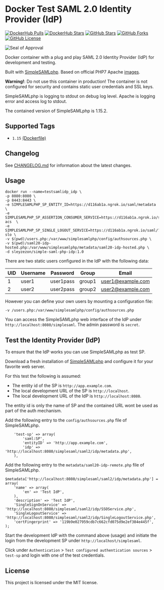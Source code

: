 # Docker Test SAML 2.0 Identity Provider (IdP)

[![DockerHub Pulls](https://img.shields.io/docker/pulls/sleyzezon/simple-saml-php-idp.svg)](https://hub.docker.com/r/sleyzezon/simple-saml-php-idp/) [![DockerHub Stars](https://img.shields.io/docker/stars/sleyzezon/simple-saml-php-idp.svg)](https://hub.docker.com/r/sleyzezon/simple-saml-php-idp/) [![GitHub Stars](https://img.shields.io/github/stars/excelsiorsoft/simple-saml-php-idp.svg?label=github%20stars)](https://github.com/excelsiorsoft/simple-saml-php-idp) [![GitHub Forks](https://img.shields.io/github/forks/excelsiorsoft/simple-saml-php-idp.svg?label=github%20forks)](https://github.com/excelsiorsoft/simple-saml-php-idp) [![GitHub License](https://img.shields.io/github/license/excelsiorsoft/simple-saml-php-idp.svg)](https://github.com/excelsiorsoft/simple-saml-php-idp)

![Seal of Approval](https://raw.githubusercontent.com/kristophjunge/docker-test-saml-idp/master/seal.jpg)

Docker container with a plug and play SAML 2.0 Identity Provider (IdP) for development and testing.

Built with [SimpleSAMLphp](https://simplesamlphp.org). Based on official PHP7 Apache [images](https://hub.docker.com/_/php/).

**Warning!**: Do not use this container in production! The container is not configured for security and contains static user credentials and SSL keys.

SimpleSAMLphp is logging to stdout on debug log level. Apache is logging error and access log to stdout.

The contained version of SimpleSAMLphp is 1.15.2.


## Supported Tags

- `1.15` [(Dockerfile)](https://github.com/excelsiorsoft/simple-saml-php-idp/blob/master/Dockerfile)



## Changelog

See [CHANGELOG.md](https://github.com/excelsiorsoft/simple-saml-php-idp/blob/master/docs/CHANGELOG.md) for information about the latest changes.


## Usage

```
docker run --name=testsamlidp_idp \
-p 8080:8080 \
-p 8443:8443 \
-e SIMPLESAMLPHP_SP_ENTITY_ID=https://d116ab1a.ngrok.io/saml/metadata \
-e SIMPLESAMLPHP_SP_ASSERTION_CONSUMER_SERVICE=https://d116ab1a.ngrok.io/saml/?acs  \
-e SIMPLESAMLPHP_SP_SINGLE_LOGOUT_SERVICE=https://d116ab1a.ngrok.io/saml/?slo \
-v $(pwd)/users.php:/var/www/simplesamlphp/config/authsources.php \
-v $(pwd)/saml20-idp-hosted.php:/var/www/simplesamlphp/metadata/saml20-idp-hosted.php \
-d sleyzezon/simple-saml-php-idp:1.0
```

There are two static users configured in the IdP with the following data:

| UID | Username | Password | Group | Email |
|---|---|---|---|---|
| 1 | user1 | user1pass | group1 | user1@example.com |
| 2 | user2 | user2pass | group2 | user2@example.com |

However you can define your own users by mounting a configuration file:

```
-v /users.php:/var/www/simplesamlphp/config/authsources.php
```

You can access the SimpleSAMLphp web interface of the IdP under `http://localhost:8080/simplesaml`. The admin password is `secret`.


## Test the Identity Provider (IdP)

To ensure that the IdP works you can use SimpleSAMLphp as test SP.

Download a fresh installation of [SimpleSAMLphp](https://simplesamlphp.org) and configure it for your favorite web server.

For this test the following is assumed:
- The entity id of the SP is `http://app.example.com`.
- The local development URL of the SP is `http://localhost`.
- The local development URL of the IdP is `http://localhost:8080`.

The entity id is only the name of SP and the contained URL wont be used as part of the auth mechanism.

Add the following entry to the `config/authsources.php` file of SimpleSAMLphp.
```
    'test-sp' => array(
        'saml:SP',
        'entityID' => 'http://app.example.com',
        'idp' => 'http://localhost:8080/simplesaml/saml2/idp/metadata.php',
    ),
```

Add the following entry to the `metadata/saml20-idp-remote.php` file of SimpleSAMLphp.
```
$metadata['http://localhost:8080/simplesaml/saml2/idp/metadata.php'] = array(
    'name' => array(
        'en' => 'Test IdP',
    ),
    'description' => 'Test IdP',
    'SingleSignOnService' => 'http://localhost:8080/simplesaml/saml2/idp/SSOService.php',
    'SingleLogoutService' => 'http://localhost:8080/simplesaml/saml2/idp/SingleLogoutService.php',
    'certFingerprint' => '119b9e027959cdb7c662cfd075d9e2ef384e445f',
);
```

Start the development IdP with the command above (usage) and initiate the login from the development SP under `http://localhost/simplesaml`.

Click under `Authentication` > `Test configured authentication sources` > `test-sp` and login with one of the test credentials.




## License

This project is licensed under the MIT license.
